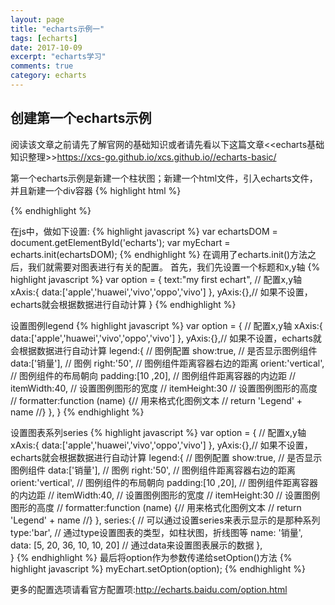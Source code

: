 ```yaml
---
layout: page
title: "echarts示例一"
tags: [echarts]
date: 2017-10-09
excerpt: "echarts学习"
comments: true
category: echarts
---
```

## 创建第一个echarts示例
  阅读该文章之前请先了解官网的基础知识或者请先看以下这篇文章<<echarts基础知识整理>><https://xcs-go.github.io/xcs.github.io//echarts-basic/>

  第一个echarts示例是新建一个柱状图；新建一个html文件，引入echarts文件，并且新建一个div容器
  {% highlight html %}
  <!--引入echarts文件-->
  <script src="https://cdnjs.cloudflare.com/ajax/libs/echarts/3.7.1/echarts.common.min.js"></script>
  <div id ='echarts'></div>
  {% endhighlight %}
  
  在js中，做如下设置:
  {% highlight javascript %}
  var echartsDOM = document.getElementById('echarts');
  var myEchart = echarts.init(echartsDOM);
  {% endhighlight %}
  在调用了echarts.init()方法之后，我们就需要对图表进行有关的配置。
  首先，我们先设置一个标题和x,y轴
  {% highlight javascript %}
  var option = {
    text:"my first echart",
    // 配置x,y轴
    xAxis:{
        data:['apple','huawei','vivo','oppo','vivo']
    },
    yAxis:{},// 如果不设置，echarts就会根据数据进行自动计算
  }
  {% endhighlight %}
  
  设置图例legend
  {% highlight javascript %}
  var option = {
      // 配置x,y轴
      xAxis:{
          data:['apple','huawei','vivo','oppo','vivo']
      },
      yAxis:{},// 如果不设置，echarts就会根据数据进行自动计算
      legend:{  // 图例配置
                  show:true, // 是否显示图例组件
                  data:['销量'], // 图例
                  right:'50',  // 图例组件距离容器右边的距离
                  orient:'vertical', // 图例组件的布局朝向
                  padding:[10 ,20], // 图例组件距离容器的内边距
                  // itemWidth:40, // 设置图例图形的宽度
                  // itemHeight:30 // 设置图例图形的高度
                  // formatter:function (name) {// 用来格式化图例文本
                  //    return 'Legend' + name
                  //}
              }, 
    }
  {% endhighlight %}
  
  设置图表系列series
  {% highlight javascript %}
    var option = {
        // 配置x,y轴
        xAxis:{
            data:['apple','huawei','vivo','oppo','vivo']
        },
        yAxis:{},// 如果不设置，echarts就会根据数据进行自动计算
        legend:{  // 图例配置
                    show:true, // 是否显示图例组件
                    data:['销量'], // 图例
                    right:'50',  // 图例组件距离容器右边的距离
                    orient:'vertical', // 图例组件的布局朝向
                    padding:[10 ,20], // 图例组件距离容器的内边距
                    // itemWidth:40, // 设置图例图形的宽度
                    // itemHeight:30 // 设置图例图形的高度
                    // formatter:function (name) {// 用来格式化图例文本
                    //    return 'Legend' + name
                    //}
                }, 
         series:{ // 可以通过设置series来表示显示的是那种系列
         type:'bar', // 通过type设置图表的类型，如柱状图，折线图等
         name: '销量',
         data: [5, 20, 36, 10, 10, 20]  // 通过data来设置图表展示的数据
         },       
      }
    {% endhighlight %}
  最后将option作为参数传递给setOption()方法
  {% highlight javascript %}
    myEchart.setOption(option);
  {% endhighlight %}
  
  更多的配置选项请看官方配置项:<http://echarts.baidu.com/option.html>
